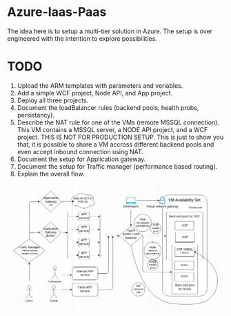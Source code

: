 # Azure-Iaas-Paas
The idea here is to setup a multi-tier solution in Azure. The setup is over engineered with the intention to explore possibilities.

# TODO
1. Upload the ARM templates with parameters and veriables.
2. Add a simple WCF project, Node API, and App project.
3. Deploy all three projects.
4. Document the loadBalancer rules (backend pools, health probs, persistancy).
5. Describe the NAT rule for one of the VMs (remote MSSQL connection). This VM contains a MSSQL server, a NODE API project, and a WCF project. THIS IS NOT FOR PRODUCTION SETUP. This is just to show you that, it is possible to share a VM accross different backend pools and even accept inbound connection using NAT.
5. Document the setup for Application gateway.
6. Document the setup for Traffic manager (performance based routing).
7. Explain the overall flow.

<img src="Architecture.jpg" />
